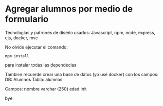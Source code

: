 # Agregar alumnos por medio de formulario

Técnologías y patrones de diseño usados: Javascript, npm, node, express, ejs, docker, mvc

No olvide ejecutar el comando:

`npm install`

para instalar todas las dependecias

Tambien recuerde crear una base de datos (yo usé docker) con los campos:
DB: Alumnos
Tabla: alumnos

Campos:
nombre varchar (250)
edad init

bye
